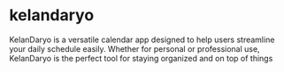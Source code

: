 # kelandaryo
KelanDaryo is a versatile calendar app designed to help users streamline your daily schedule easily. Whether for personal or professional use, KelanDaryo is the perfect tool for staying organized and on top of things
